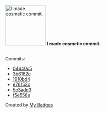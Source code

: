 <img src="https://my-badges.github.io/my-badges/cosmetic-commit.png" alt="I made cosmetic commit." title="I made cosmetic commit." width="128">
<strong>I made cosmetic commit.</strong>
<br><br>

Commits:

- <a href="https://github.com/ccamel/erlang-event-sourcing-xp/commit/04640c523cc3a4b979713e415e16ca6a7c595bff">04640c5</a>
- <a href="https://github.com/ccamel/erlang-event-sourcing-xp/commit/3b6182c41b39f4b027b4771901389d8533c8912b">3b6182c</a>
- <a href="https://github.com/ccamel/erlang-event-sourcing-xp/commit/1910bd4912f5f4726f0b685d6ef4d4c42d22709b">1910bd4</a>
- <a href="https://github.com/ccamel/erlang-event-sourcing-xp/commit/e76153c177d47970beb458a00a87a522748d4fff">e76153c</a>
- <a href="https://github.com/ccamel/erlang-event-sourcing-xp/commit/5e3add37abde62eb6c22d13429e7e49975d02068">5e3add3</a>
- <a href="https://github.com/ccamel/erlang-event-sourcing-xp/commit/f5e558e4519a6e20d786c40d80392e436d40e3cb">f5e558e</a>


Created by <a href="https://github.com/my-badges/my-badges">My Badges</a>